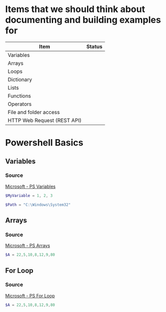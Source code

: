 # Items that we should think about documenting and building examples for

| Item                        | Status |
| --------------------------- | ------ |
| Variables                   |        |
| Arrays                      |        |
| Loops                       |        |
| Dictionary                  |        |
| Lists                       |        |
| Functions                   |        |
| Operators                   |        |
| File and folder access      |        |
| HTTP Web Request (REST API) |        |




# Powershell Basics

## Variables

### Source
[Microsoft - PS Variables](https://learn.microsoft.com/en-us/powershell/module/microsoft.powershell.core/about/about_variables?view=powershell-7.4)

```powershell
$MyVariable = 1, 2, 3

$Path = "C:\Windows\System32"
```

## Arrays

### Source
[Microsoft - PS Arrays](https://learn.microsoft.com/en-us/powershell/module/microsoft.powershell.core/about/about_arrays?view=powershell-7.4)

```powershell
$A = 22,5,10,8,12,9,80
```

## For Loop

### Source
[Microsoft - PS For Loop](https://learn.microsoft.com/en-us/powershell/module/microsoft.powershell.core/about/about_for?view=powershell-7.4)

```powershell
$A = 22,5,10,8,12,9,80
```
